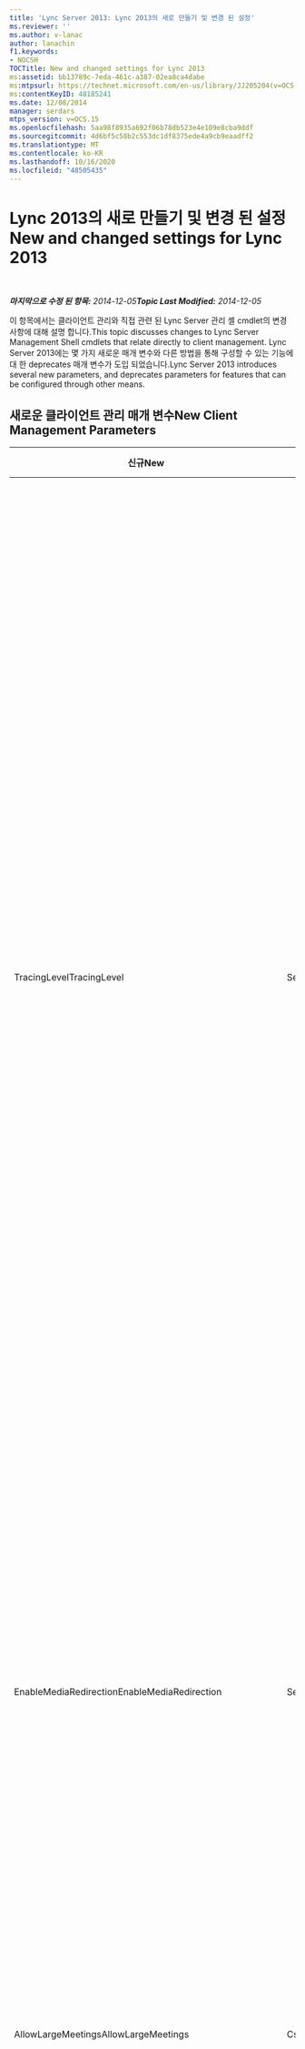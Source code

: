 ```yaml
---
title: 'Lync Server 2013: Lync 2013의 새로 만들기 및 변경 된 설정'
ms.reviewer: ''
ms.author: v-lanac
author: lanachin
f1.keywords:
- NOCSH
TOCTitle: New and changed settings for Lync 2013
ms:assetid: bb13789c-7eda-461c-a387-02ea8ca4dabe
ms:mtpsurl: https://technet.microsoft.com/en-us/library/JJ205204(v=OCS.15)
ms:contentKeyID: 48185241
ms.date: 12/08/2014
manager: serdars
mtps_version: v=OCS.15
ms.openlocfilehash: 5aa98f8935a692f06b78db523e4e109e8cba9ddf
ms.sourcegitcommit: 4d6bf5c58b2c553dc1df8375ede4a9cb9eaadff2
ms.translationtype: MT
ms.contentlocale: ko-KR
ms.lasthandoff: 10/16/2020
ms.locfileid: "48505435"
---
```

# <a name="new-and-changed-settings-for-lync-2013"></a><span data-ttu-id="6d04c-102">Lync 2013의 새로 만들기 및 변경 된 설정</span><span class="sxs-lookup"><span data-stu-id="6d04c-102">New and changed settings for Lync 2013</span></span>

<div data-xmlns="http://www.w3.org/1999/xhtml">

<div class="topic" data-xmlns="http://www.w3.org/1999/xhtml" data-msxsl="urn:schemas-microsoft-com:xslt" data-cs="https://msdn.microsoft.com/">

<div data-asp="https://msdn2.microsoft.com/asp">



</div>

<div id="mainSection">

<div id="mainBody">

<span> </span>

<span data-ttu-id="6d04c-103">_**마지막으로 수정 된 항목:** 2014-12-05_</span><span class="sxs-lookup"><span data-stu-id="6d04c-103">_**Topic Last Modified:** 2014-12-05_</span></span>

<span data-ttu-id="6d04c-104">이 항목에서는 클라이언트 관리와 직접 관련 된 Lync Server 관리 셸 cmdlet의 변경 사항에 대해 설명 합니다.</span><span class="sxs-lookup"><span data-stu-id="6d04c-104">This topic discusses changes to Lync Server Management Shell cmdlets that relate directly to client management.</span></span> <span data-ttu-id="6d04c-105">Lync Server 2013에는 몇 가지 새로운 매개 변수와 다른 방법을 통해 구성할 수 있는 기능에 대 한 deprecates 매개 변수가 도입 되었습니다.</span><span class="sxs-lookup"><span data-stu-id="6d04c-105">Lync Server 2013 introduces several new parameters, and deprecates parameters for features that can be configured through other means.</span></span>

<div>

## <a name="new-client-management-parameters"></a><span data-ttu-id="6d04c-106">새로운 클라이언트 관리 매개 변수</span><span class="sxs-lookup"><span data-stu-id="6d04c-106">New Client Management Parameters</span></span>


<table>
<colgroup>
<col style="width: 33%" />
<col style="width: 33%" />
<col style="width: 33%" />
</colgroup>
<thead>
<tr class="header">
<th><span data-ttu-id="6d04c-107">신규</span><span class="sxs-lookup"><span data-stu-id="6d04c-107">New</span></span></th>
<th><span data-ttu-id="6d04c-108">Lync Server 관리 셸 Cmdlet</span><span class="sxs-lookup"><span data-stu-id="6d04c-108">Lync Server Management Shell Cmdlet</span></span></th>
<th><span data-ttu-id="6d04c-109">설명</span><span class="sxs-lookup"><span data-stu-id="6d04c-109">Description</span></span></th>
</tr>
</thead>
<tbody>
<tr class="odd">
<td><p><span data-ttu-id="6d04c-110">TracingLevel</span><span class="sxs-lookup"><span data-stu-id="6d04c-110">TracingLevel</span></span></p></td>
<td><p><span data-ttu-id="6d04c-111">Set-csclientpolicy</span><span class="sxs-lookup"><span data-stu-id="6d04c-111">CsClientPolicy</span></span></p></td>
<td><p><span data-ttu-id="6d04c-112">True로 설정 하면 소프트웨어 추적이 Lync에서 사용 됩니다. False로 설정 하면 소프트웨어 추적이 사용 되지 않습니다.</span><span class="sxs-lookup"><span data-stu-id="6d04c-112">When set to True, software tracing will be enabled in Lync; when set to False, software tracing will be disabled.</span></span> <span data-ttu-id="6d04c-113">소프트웨어 추적은 API 통화 추적을 비롯하여 프로그램이 수행하는 모든 작업에 대한 자세한 기록을 유지합니다.</span><span class="sxs-lookup"><span data-stu-id="6d04c-113">Software tracing involves keeping a detailed record of everything that a program does (including tracking API calls).</span></span> <span data-ttu-id="6d04c-114">추적은 개발자와 응용 프로그램 지원 담당자에 게 대부분 유용 합니다. 이 설정은 Communications Server 2007 R2 그룹 정책 설정과 &quot; Communicator에 대 한 추적을 설정 하는 것과 동일 합니다. &quot; 설정은 다음과 같습니다.</span><span class="sxs-lookup"><span data-stu-id="6d04c-114">Tracing is mostly useful to developers and to application support personnel.This setting is equivalent to the Communications Server 2007 R2 Group Policy setting &quot;Turn on tracing for Communicator.&quot; The settings are as follows:</span></span></p>
<ul>
<li><p><span data-ttu-id="6d04c-115">Off = 추적을 사용할 수 없고 사용자가 이 설정을 변경할 수 없습니다.</span><span class="sxs-lookup"><span data-stu-id="6d04c-115">Off = Tracing is disabled and the user cannot change this setting.</span></span></p></li>
<li><p><span data-ttu-id="6d04c-116">Light = 최소한의 추적이 수행되고 사용자가 이 설정을 변경할 수 없습니다.</span><span class="sxs-lookup"><span data-stu-id="6d04c-116">Light = Minimal tracing is performed, and the user cannot change this setting.</span></span></p></li>
<li><p><span data-ttu-id="6d04c-117">On = 자세한 추적이 수행되고 사용자가 이 설정을 변경할 수 없습니다.</span><span class="sxs-lookup"><span data-stu-id="6d04c-117">On = Verbose tracing is performed, and the user cannot change this setting.</span></span></p></li>
</ul>
<p><span data-ttu-id="6d04c-p103">기본적으로 TracingLevel은 null 값으로 설정됩니다. 즉, 최소한의 추적이 수행되지만 사용자가 이 최소한의 추적을 사용하거나 사용하지 않도록 설정할 수 없습니다.</span><span class="sxs-lookup"><span data-stu-id="6d04c-p103">By default TracingLevel is set to a null value. That means that minimal tracing is performed, but the user can enable or disable this minimal tracing.</span></span></p></td>
</tr>
<tr class="even">
<td><p><span data-ttu-id="6d04c-120">EnableMediaRedirection</span><span class="sxs-lookup"><span data-stu-id="6d04c-120">EnableMediaRedirection</span></span></p></td>
<td><p><span data-ttu-id="6d04c-121">Set-csclientpolicy</span><span class="sxs-lookup"><span data-stu-id="6d04c-121">CsClientPolicy</span></span></p></td>
<td><p><span data-ttu-id="6d04c-p104">True($True)로 설정하면 오디오 및 비디오 스트림을 다른 네트워크 트래픽과 분리할 수 있습니다. 따라서 클라이언트 장치에서 로컬로 오디오 및 비디오의 인코딩과 디코딩을 수행할 수 있습니다. 일반적으로 미디어 리디렉션은 장치 원격 사용 또는 코덱 압축과 같은 유사한 방법에 비해 대역폭 사용 감소, 서버 확장성 향상, 사용자 환경 최적화 측면에서 더욱 효과적입니다.</span><span class="sxs-lookup"><span data-stu-id="6d04c-p104">When set to True ($True) allows audio and video streams to be separated from other network traffic, In turn, this allows client devices to do encoding and decoding of audio and video locally. Media redirection typically results in lower bandwidth usage, higher server scalability, and a more-optimal user experience compared to similar techniques such as device remoting or codec compression.</span></span></p></td>
</tr>
<tr class="odd">
<td><p><span data-ttu-id="6d04c-124">AllowLargeMeetings</span><span class="sxs-lookup"><span data-stu-id="6d04c-124">AllowLargeMeetings</span></span></p></td>
<td><p><span data-ttu-id="6d04c-125">CsConferencing</span><span class="sxs-lookup"><span data-stu-id="6d04c-125">CsConferencing</span></span></p></td>
<td><p><span data-ttu-id="6d04c-126">True로 설정 하면 모든 Lync 모임이 대규모 모임으로 취급 됩니다 &quot; . &quot; 모임이 많은 경우에는 기본적으로 전송 되는 모임 명단의 크기 외에도 참석자에 게 전송 되는 알림 수에 제한이 적용 됩니다.</span><span class="sxs-lookup"><span data-stu-id="6d04c-126">When set to True, all Lync Meetings are treated as &quot;large meetings.&quot; With a large meeting, restrictions are placed on the number of notifications that are sent to participants, in addition to the size of the meeting roster that is transmitted by default.</span></span></p></td>
</tr>
<tr class="even">
<td><p><span data-ttu-id="6d04c-127">DisablePowerPointAnnotations</span><span class="sxs-lookup"><span data-stu-id="6d04c-127">DisablePowerPointAnnotations</span></span></p></td>
<td><p><span data-ttu-id="6d04c-128">CsConferencing</span><span class="sxs-lookup"><span data-stu-id="6d04c-128">CsConferencing</span></span></p></td>
<td><p><span data-ttu-id="6d04c-p105">True($True)로 설정하면 사용자가 전화 회의에 사용되는 PowerPoint 슬라이드에 주석을 추가할 수 없습니다. 그러나 AllowAnnotations 속성의 값에 따라 사용자가 다른 화이트보드 기능에 여전히 액세스할 수 있습니다. 기본값은 False입니다. 즉, PowerPoint 주석을 사용할 수 있습니다.</span><span class="sxs-lookup"><span data-stu-id="6d04c-p105">When set to True ($True) users won’t be able to add annotations to PowerPoint slides used in a conference. However (depending on the value of the AllowAnnotations property), users will still have access to other whiteboarding features. The default value is False, meaning that PowerPoint annotations are allowed.</span></span></p></td>
</tr>
<tr class="odd">
<td><p><span data-ttu-id="6d04c-132">AllowSharedNotes</span><span class="sxs-lookup"><span data-stu-id="6d04c-132">AllowSharedNotes</span></span></p></td>
<td><p><span data-ttu-id="6d04c-133">CsConferencing</span><span class="sxs-lookup"><span data-stu-id="6d04c-133">CsConferencing</span></span></p></td>
<td><p><span data-ttu-id="6d04c-134">True(기본값)로 설정하면 전화 회의에 연결된 열려 있는 모든 OneNote 전자 필기장이 전화 회의 참가자 및 전화 회의 중 공유되는 콘텐츠 정보와 같은 정보를 포함하여 자동으로 업데이트됩니다.</span><span class="sxs-lookup"><span data-stu-id="6d04c-134">When set to True (the default value) any open OneNote notebooks linked to the conference will automatically be updated with information such as conference participants and details about content shared during the conference.</span></span></p></td>
</tr>
<tr class="even">
<td><p><span data-ttu-id="6d04c-135">EnableInviteCustomization</span><span class="sxs-lookup"><span data-stu-id="6d04c-135">EnableInviteCustomization</span></span></p></td>
<td><p><span data-ttu-id="6d04c-136">Get-csmeetingconfiguration</span><span class="sxs-lookup"><span data-stu-id="6d04c-136">CsMeetingConfiguration</span></span></p></td>
<td><p><span data-ttu-id="6d04c-137">다른 새 Get-csmeetingconfiguration 매개 변수와 함께 사용 되어 Lync 2013에 대 한 온라인 모임 추가 기능에서 생성 된 모임 초대를 사용자 지정 합니다.</span><span class="sxs-lookup"><span data-stu-id="6d04c-137">Used along with the other new CsMeetingConfiguration parameters to customize the meeting invitations generated by the Online Meeting Add-in for Lync 2013.</span></span></p></td>
</tr>
<tr class="odd">
<td><p><span data-ttu-id="6d04c-138">LogoURL</span><span class="sxs-lookup"><span data-stu-id="6d04c-138">LogoURL</span></span></p></td>
<td><p><span data-ttu-id="6d04c-139">Get-csmeetingconfiguration</span><span class="sxs-lookup"><span data-stu-id="6d04c-139">CsMeetingConfiguration</span></span></p></td>
<td><p><span data-ttu-id="6d04c-140">Lync 2013 용 온라인 모임 추가 기능에서 생성 된 모든 초대에 조직의 로고를 추가 합니다.</span><span class="sxs-lookup"><span data-stu-id="6d04c-140">Adds your organization’s logo to all invitations generated by the Online Meeting Add-in for Lync 2013.</span></span> <span data-ttu-id="6d04c-141">GIF 또는 JPG 이미지의 URL을 지정하면 됩니다.</span><span class="sxs-lookup"><span data-stu-id="6d04c-141">You specify the URL of a GIF or JPG image.</span></span></p></td>
</tr>
<tr class="even">
<td><p><span data-ttu-id="6d04c-142">도움말 Url</span><span class="sxs-lookup"><span data-stu-id="6d04c-142">HelpURL</span></span></p></td>
<td><p><span data-ttu-id="6d04c-143">Get-csmeetingconfiguration</span><span class="sxs-lookup"><span data-stu-id="6d04c-143">CsMeetingConfiguration</span></span></p></td>
<td><p><span data-ttu-id="6d04c-144">Lync 2013 용 온라인 모임 추가 기능에서 생성 된 모든 초대에 조직의 도움말 또는 지원 URL을 추가 합니다.</span><span class="sxs-lookup"><span data-stu-id="6d04c-144">Adds your organization’s help or support URL to all invitations generated by the Online Meeting Add-in for Lync 2013.</span></span></p></td>
</tr>
<tr class="odd">
<td><p><span data-ttu-id="6d04c-145">LegalURL</span><span class="sxs-lookup"><span data-stu-id="6d04c-145">LegalURL</span></span></p></td>
<td><p><span data-ttu-id="6d04c-146">Get-csmeetingconfiguration</span><span class="sxs-lookup"><span data-stu-id="6d04c-146">CsMeetingConfiguration</span></span></p></td>
<td><p><span data-ttu-id="6d04c-147">Lync 2013에 대 한 온라인 모임 추가 기능에서 생성 한 모든 초대에 법적 텍스트 또는 고 지 사항을 추가 합니다.</span><span class="sxs-lookup"><span data-stu-id="6d04c-147">Adds legal text or disclaimer text to all invitations generated by the Online Meeting Add-in for Lync 2013.</span></span> <span data-ttu-id="6d04c-148">텍스트 위치의 URL을 지정하면 됩니다.</span><span class="sxs-lookup"><span data-stu-id="6d04c-148">You specify the URL for the location of the text.</span></span></p></td>
</tr>
<tr class="even">
<td><p><span data-ttu-id="6d04c-149">CustomFooterText</span><span class="sxs-lookup"><span data-stu-id="6d04c-149">CustomFooterText</span></span></p></td>
<td><p><span data-ttu-id="6d04c-150">Get-csmeetingconfiguration</span><span class="sxs-lookup"><span data-stu-id="6d04c-150">CsMeetingConfiguration</span></span></p></td>
<td><p><span data-ttu-id="6d04c-151">Lync 2013 용 온라인 모임 추가 기능에서 생성 된 모든 초대에 사용자 지정 바닥글을 추가 합니다.</span><span class="sxs-lookup"><span data-stu-id="6d04c-151">Adds a custom footer to all invitations generated by the Online Meeting Add-in for Lync 2013.</span></span> <span data-ttu-id="6d04c-152">사용자 지정 바닥글 텍스트 위치의 URL을 지정하면 됩니다.</span><span class="sxs-lookup"><span data-stu-id="6d04c-152">You specify the URL for the location of the custom footer text.</span></span></p></td>
</tr>
</tbody>
</table>


<div>

## <a name="deprecated-client-management-parameters"></a><span data-ttu-id="6d04c-153">더 이상 사용되지 않는 클라이언트 관리 매개 변수</span><span class="sxs-lookup"><span data-stu-id="6d04c-153">Deprecated Client Management Parameters</span></span>


<table>
<colgroup>
<col style="width: 33%" />
<col style="width: 33%" />
<col style="width: 33%" />
</colgroup>
<thead>
<tr class="header">
<th><span data-ttu-id="6d04c-154">매개 변수</span><span class="sxs-lookup"><span data-stu-id="6d04c-154">Parameter</span></span></th>
<th><span data-ttu-id="6d04c-155">Lync Server 관리 셸 Cmdlet</span><span class="sxs-lookup"><span data-stu-id="6d04c-155">Lync Server Management Shell Cmdlet</span></span></th>
<th><span data-ttu-id="6d04c-156">설명</span><span class="sxs-lookup"><span data-stu-id="6d04c-156">Description</span></span></th>
</tr>
</thead>
<tbody>
<tr class="odd">
<td><p><span data-ttu-id="6d04c-157">CustomizedHelpUrl</span><span class="sxs-lookup"><span data-stu-id="6d04c-157">CustomizedHelpUrl</span></span></p></td>
<td><p><span data-ttu-id="6d04c-158">Set-csclientpolicy</span><span class="sxs-lookup"><span data-stu-id="6d04c-158">CsClientPolicy</span></span></p></td>
<td><p><span data-ttu-id="6d04c-159">이 매개 변수는 Lync Server 2013에서 더 이상 사용 되지 않습니다.</span><span class="sxs-lookup"><span data-stu-id="6d04c-159">This parameter has been deprecated for use with Lync Server 2013.</span></span> <span data-ttu-id="6d04c-160">EnableEnterpriseCustomizedHelp와 함께 사용 하는 경우이 매개 변수를 사용 하도록 설정 하면 조직에서 Lync의 도움말 메뉴를 클릭할 때 사용자 지정 된 도움말이 표시 되도록 URL을 지정할 수 있습니다.</span><span class="sxs-lookup"><span data-stu-id="6d04c-160">When used in conjunction with EnableEnterpriseCustomizedHelp, this parameter enabled an organization to specify a URL so that when users clicked the Help menu in Lync, customized help would display.</span></span></p></td>
</tr>
<tr class="even">
<td><p><span data-ttu-id="6d04c-161">EnableEnterpriseCustomizedHelp</span><span class="sxs-lookup"><span data-stu-id="6d04c-161">EnableEnterpriseCustomizedHelp</span></span></p></td>
<td><p><span data-ttu-id="6d04c-162">Set-csclientpolicy</span><span class="sxs-lookup"><span data-stu-id="6d04c-162">CsClientPolicy</span></span></p></td>
<td><p><span data-ttu-id="6d04c-163">이 매개 변수는 Lync Server 2013에서 더 이상 사용 되지 않습니다.</span><span class="sxs-lookup"><span data-stu-id="6d04c-163">This parameter has been deprecated for use with Lync Server 2013.</span></span> <span data-ttu-id="6d04c-164">이 매개 변수를 CustomizedHelpUrl와 함께 사용 하면 조직에서 사용자 지정 도움말을 표시할 수 있습니다.</span><span class="sxs-lookup"><span data-stu-id="6d04c-164">When used in conjunction with CustomizedHelpUrl, this parameter enabled organizations to display customized help.</span></span></p></td>
</tr>
<tr class="odd">
<td><p><span data-ttu-id="6d04c-165">EnableSQMData</span><span class="sxs-lookup"><span data-stu-id="6d04c-165">EnableSQMData</span></span></p></td>
<td><p><span data-ttu-id="6d04c-166">Set-csclientpolicy</span><span class="sxs-lookup"><span data-stu-id="6d04c-166">CsClientPolicy</span></span></p></td>
<td><p><span data-ttu-id="6d04c-167">Set-CSClientPolicy cmdlet의 EnableSQMData 매개 변수는 Lync Server 2013에서 제거 되었습니다.</span><span class="sxs-lookup"><span data-stu-id="6d04c-167">The EnableSQMData parameter of the Set-CSClientPolicy cmdlet has been removed in Lync Server 2013.</span></span> <span data-ttu-id="6d04c-168">대신 SQM(Software Quality Management) 데이터에 대한 공유 그룹 정책 설정을 사용하여 Lync 클라이언트 일반 옵션 페이지에 있는 사용자 환경 개선 옵션의 사용자 인터페이스를 확인할 수 있습니다.</span><span class="sxs-lookup"><span data-stu-id="6d04c-168">Instead, you can use the shared Group Policy setting for Software Quality Management (SQM) data to determine the user interface for the Customer Experience Improvement option in the Lync client General options page:</span></span></p>
<p><span data-ttu-id="6d04c-169">HKEY_CURRENT_USER\Software\Policies\Microsoft\Office\Common\QMEnable</span><span class="sxs-lookup"><span data-stu-id="6d04c-169">HKEY_CURRENT_USER\Software\Policies\Microsoft\Office\Common\QMEnable</span></span></p>
<p><span data-ttu-id="6d04c-170">값</span><span class="sxs-lookup"><span data-stu-id="6d04c-170">Values:</span></span></p>
<p><span data-ttu-id="6d04c-171">1 = 확인란을 선택하고 표시합니다(사용자가 확인란을 선택 취소할 수 있음)</span><span class="sxs-lookup"><span data-stu-id="6d04c-171">1 = Display and select the check box (the user can clear the check box)</span></span></p>
<p><span data-ttu-id="6d04c-172">0 = 확인란을 선택 취소하고 비활성화합니다(사용자가 이를 무시할 수 없음)</span><span class="sxs-lookup"><span data-stu-id="6d04c-172">0 = Turn off and disable the check box (user can't override)</span></span></p>
<p><span data-ttu-id="6d04c-173">Null = 값이 Office 설치 프로그램에서 결정되며 사용자가 원할 경우 선택할 수 있도록 확인란이 표시됩니다.</span><span class="sxs-lookup"><span data-stu-id="6d04c-173">Null = The value is determined by Office setup, and the check box is displayed for users to set as they choose</span></span></p></td>
</tr>
<tr class="even">
<td><p><span data-ttu-id="6d04c-174">AllowExchangeContactStore</span><span class="sxs-lookup"><span data-stu-id="6d04c-174">AllowExchangeContactStore</span></span></p></td>
<td><p><span data-ttu-id="6d04c-175">Set-csclientpolicy</span><span class="sxs-lookup"><span data-stu-id="6d04c-175">CsClientPolicy</span></span></p></td>
<td><p><span data-ttu-id="6d04c-176">이 매개 변수는 제거되었습니다.</span><span class="sxs-lookup"><span data-stu-id="6d04c-176">This parameter has been removed.</span></span> <span data-ttu-id="6d04c-177">대신 Lync Server 2013을 배포 하 고 토폴로지를 게시 하면 기본적으로 모든 사용자에 대해 통합 연락처 저장소가 사용 되도록 설정 됩니다.</span><span class="sxs-lookup"><span data-stu-id="6d04c-177">Instead, when you deploy Lync Server 2013 and publish the topology, unified contact store is enabled for all users by default.</span></span> <span data-ttu-id="6d04c-178">이를 통해 Exchange에 유지되는 사용자의 모든 대화 상대를 Lync, Outlook 및 Outlook Web Access에서 사용할 수 있습니다.</span><span class="sxs-lookup"><span data-stu-id="6d04c-178">This means that all a user’s contacts are kept in Exchange and are available in Lync, Outlook, and Outlook Web Access.</span></span> <span data-ttu-id="6d04c-179">Set-CsUserServicesPolicy cmdlet을 통해 통합 연락처 저장소를 사용할 수 있는 사용자를 사용자 지정할 수 있습니다.</span><span class="sxs-lookup"><span data-stu-id="6d04c-179">You can use the Set-CsUserServicesPolicy cmdlet to customize which users have unified contact store available.</span></span> <span data-ttu-id="6d04c-180">전역적으로, 사이트별로, 테넌트별로 또는 개인 및 개인 그룹별로 사용자가 통합 연락처 저장소를 사용할 수 있도록 설정할 수 있습니다.</span><span class="sxs-lookup"><span data-stu-id="6d04c-180">You can enable users globally, by site, by tenant, or by individuals or groups of individuals.</span></span> <span data-ttu-id="6d04c-181">자세한 내용은 <a href="lync-server-2013-enable-users-for-unified-contact-store.md">Lync Server 2013에서 통합 연락처 저장소에 사용자 사용</a>을 참조 하십시오.</span><span class="sxs-lookup"><span data-stu-id="6d04c-181">For details, see <a href="lync-server-2013-enable-users-for-unified-contact-store.md">Enable users for unified contact store in Lync Server 2013</a>.</span></span></p></td>
</tr>
<tr class="odd">
<td><p><span data-ttu-id="6d04c-182">MAPIPollInterval</span><span class="sxs-lookup"><span data-stu-id="6d04c-182">MAPIPollInterval</span></span></p></td>
<td><p><span data-ttu-id="6d04c-183">Set-csclientpolicy</span><span class="sxs-lookup"><span data-stu-id="6d04c-183">CsClientPolicy</span></span></p></td>
<td><p><span data-ttu-id="6d04c-184">이 매개 변수는 Lync 2013에서 사용 되지 않습니다.</span><span class="sxs-lookup"><span data-stu-id="6d04c-184">This parameter is not used by Lync 2013.</span></span> <span data-ttu-id="6d04c-185">이전 릴리즈에서 이 매개 변수는 클라이언트가 Exchange 공용 폴더에서 MAPI 데이터를 검색한 빈도를 지정했습니다.</span><span class="sxs-lookup"><span data-stu-id="6d04c-185">In previous releases, this parameter specified how often the client retrieved MAPI data from Exchange public folders</span></span></p></td>
</tr>
<tr class="even">
<td><p><span data-ttu-id="6d04c-186">DisableICE</span><span class="sxs-lookup"><span data-stu-id="6d04c-186">DisableICE</span></span></p></td>
<td><p><span data-ttu-id="6d04c-187">Set-csclientpolicy</span><span class="sxs-lookup"><span data-stu-id="6d04c-187">CsClientPolicy</span></span></p></td>
<td><p><span data-ttu-id="6d04c-188">이 매개 변수는 Lync 2013에서 더 이상 사용 되지 않습니다.</span><span class="sxs-lookup"><span data-stu-id="6d04c-188">This parameter was deprecated in Lync 2013.</span></span></p></td>
</tr>
</tbody>
</table>


</div>

</div>

</div>

<span> </span>

</div>

</div>

</div>

